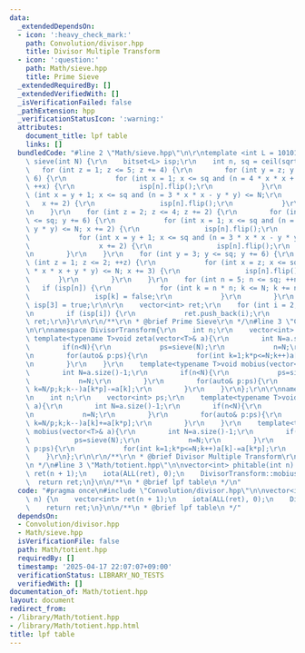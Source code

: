 ```yaml
---
data:
  _extendedDependsOn:
  - icon: ':heavy_check_mark:'
    path: Convolution/divisor.hpp
    title: Divisor Multiple Transform
  - icon: ':question:'
    path: Math/sieve.hpp
    title: Prime Sieve
  _extendedRequiredBy: []
  _extendedVerifiedWith: []
  _isVerificationFailed: false
  _pathExtension: hpp
  _verificationStatusIcon: ':warning:'
  attributes:
    document_title: lpf table
    links: []
  bundledCode: "#line 2 \"Math/sieve.hpp\"\n\r\ntemplate <int L = 101010101> vector<int>\
    \ sieve(int N) {\r\n    bitset<L> isp;\r\n    int n, sq = ceil(sqrt(N));\r\n \
    \   for (int z = 1; z <= 5; z += 4) {\r\n        for (int y = z; y <= sq; y +=\
    \ 6) {\r\n            for (int x = 1; x <= sq and (n = 4 * x * x + y * y) <= N;\
    \ ++x) {\r\n                isp[n].flip();\r\n            }\r\n            for\
    \ (int x = y + 1; x <= sq and (n = 3 * x * x - y * y) <= N;\r\n              \
    \   x += 2) {\r\n                isp[n].flip();\r\n            }\r\n        }\r\
    \n    }\r\n    for (int z = 2; z <= 4; z += 2) {\r\n        for (int y = z; y\
    \ <= sq; y += 6) {\r\n            for (int x = 1; x <= sq and (n = 3 * x * x +\
    \ y * y) <= N; x += 2) {\r\n                isp[n].flip();\r\n            }\r\n\
    \            for (int x = y + 1; x <= sq and (n = 3 * x * x - y * y) <= N;\r\n\
    \                 x += 2) {\r\n                isp[n].flip();\r\n            }\r\
    \n        }\r\n    }\r\n    for (int y = 3; y <= sq; y += 6) {\r\n        for\
    \ (int z = 1; z <= 2; ++z) {\r\n            for (int x = z; x <= sq and (n = 4\
    \ * x * x + y * y) <= N; x += 3) {\r\n                isp[n].flip();\r\n     \
    \       }\r\n        }\r\n    }\r\n    for (int n = 5; n <= sq; ++n)\r\n     \
    \   if (isp[n]) {\r\n            for (int k = n * n; k <= N; k += n * n) {\r\n\
    \                isp[k] = false;\r\n            }\r\n        }\r\n    isp[2] =\
    \ isp[3] = true;\r\n\r\n    vector<int> ret;\r\n    for (int i = 2; i <= N; i++)\r\
    \n        if (isp[i]) {\r\n            ret.push_back(i);\r\n        }\r\n    return\
    \ ret;\r\n}\r\n\r\n/**\r\n * @brief Prime Sieve\r\n */\n#line 3 \"Convolution/divisor.hpp\"\
    \n\r\nnamespace DivisorTransform{\r\n    int n;\r\n    vector<int> ps;\r\n   \
    \ template<typename T>void zeta(vector<T>& a){\r\n        int N=a.size()-1;\r\n\
    \        if(n<N){\r\n            ps=sieve(N);\r\n            n=N;\r\n        }\r\
    \n        for(auto& p:ps){\r\n            for(int k=1;k*p<=N;k++)a[k*p]+=a[k];\r\
    \n        }\r\n    }\r\n    template<typename T>void mobius(vector<T>& a){\r\n\
    \        int N=a.size()-1;\r\n        if(n<N){\r\n            ps=sieve(N);\r\n\
    \            n=N;\r\n        }\r\n        for(auto& p:ps){\r\n            for(int\
    \ k=N/p;k;k--)a[k*p]-=a[k];\r\n        }\r\n    }\r\n};\r\n\r\nnamespace MultipleTransform{\r\
    \n    int n;\r\n    vector<int> ps;\r\n    template<typename T>void zeta(vector<T>&\
    \ a){\r\n        int N=a.size()-1;\r\n        if(n<N){\r\n            ps=sieve(N);\r\
    \n            n=N;\r\n        }\r\n        for(auto& p:ps){\r\n            for(int\
    \ k=N/p;k;k--)a[k]+=a[k*p];\r\n        }\r\n    }\r\n    template<typename T>void\
    \ mobius(vector<T>& a){\r\n        int N=a.size()-1;\r\n        if(n<N){\r\n \
    \           ps=sieve(N);\r\n            n=N;\r\n        }\r\n        for(auto&\
    \ p:ps){\r\n            for(int k=1;k*p<=N;k++)a[k]-=a[k*p];\r\n        }\r\n\
    \    }\r\n};\r\n\r\n/**\r\n * @brief Divisor Multiple Transform\r\n * @docs docs/divisor.md\r\
    \n */\n#line 3 \"Math/totient.hpp\"\n\nvector<int> phitable(int n) {\n    vector<int>\
    \ ret(n + 1);\n    iota(ALL(ret), 0);\n    DivisorTransform::mobius(ret);\n  \
    \  return ret;\n}\n\n/**\n * @brief lpf table\n */\n"
  code: "#pragma once\n#include \"Convolution/divisor.hpp\"\n\nvector<int> phitable(int\
    \ n) {\n    vector<int> ret(n + 1);\n    iota(ALL(ret), 0);\n    DivisorTransform::mobius(ret);\n\
    \    return ret;\n}\n\n/**\n * @brief lpf table\n */"
  dependsOn:
  - Convolution/divisor.hpp
  - Math/sieve.hpp
  isVerificationFile: false
  path: Math/totient.hpp
  requiredBy: []
  timestamp: '2025-04-17 22:07:07+09:00'
  verificationStatus: LIBRARY_NO_TESTS
  verifiedWith: []
documentation_of: Math/totient.hpp
layout: document
redirect_from:
- /library/Math/totient.hpp
- /library/Math/totient.hpp.html
title: lpf table
---
```

